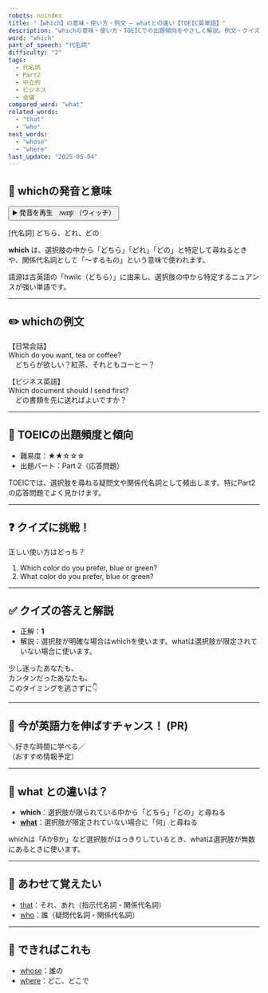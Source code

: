 ```yaml
---
robots: noindex
title: "【which】の意味・使い方・例文 ― whatとの違い【TOEIC英単語】"
description: "whichの意味・使い方・TOEICでの出題傾向をやさしく解説。例文・クイズ付きでwhatとの違いもわかりやすく学べます。"
word: "which"
part_of_speech: "代名詞"
difficulty: "2"
tags:
  - 代名詞
  - Part2
  - 中立的
  - ビジネス
  - 会議
compared_word: "what"
related_words:
  - "that"
  - "who"
next_words:
  - "whose"
  - "where"
last_update: "2025-05-04"
---
```


## 🔰 whichの発音と意味

<button class="play-audio" onclick="playTTS('which')">
  <span class="play-audio-main">
    ▶️ 発音を再生　/wɪtʃ/
  </span>
  <span class="play-audio-sub">
    （ウィッチ）
  </span>
</button>

[代名詞] どちら、どれ、どの

**which** は、選択肢の中から「どちら」「どれ」「どの」と特定して尋ねるときや、関係代名詞として「～するもの」という意味で使われます。

語源は古英語の「hwilc（どちら）」に由来し、選択肢の中から特定するニュアンスが強い単語です。

---

## ✏️ whichの例文

【日常会話】  
Which do you want, tea or coffee?  
　どちらが欲しい？紅茶、それともコーヒー？

【ビジネス英語】  
Which document should I send first?  
　どの書類を先に送ればよいですか？

---

## 🎯 TOEICの出題頻度と傾向

- 難易度：★★☆☆☆
- 出題パート：Part 2（応答問題）

TOEICでは、選択肢を尋ねる疑問文や関係代名詞として頻出します。特にPart2の応答問題でよく見かけます。

---

## ❓ クイズに挑戦！

正しい使い方はどっち？

1. Which color do you prefer, blue or green?  
2. What color do you prefer, blue or green?

---

## ✅ クイズの答えと解説

- 正解：**1**
- 解説：選択肢が明確な場合はwhichを使います。whatは選択肢が限定されていない場合に使います。

少し迷ったあなたも、  
カンタンだったあなたも、  
このタイミングを逃さずに👇️

---

## 🚀 今が英語力を伸ばすチャンス！ (PR)

<div class="info-center">
＼好きな時間に学べる／<br>  
（おすすめ情報予定）
</div>

---

## 🤔  what との違いは？

- **which**：選択肢が限られている中から「どちら」「どの」と尋ねる
- **[what](/word/what/)**：選択肢が限定されていない場合に「何」と尋ねる

whichは「AかBか」など選択肢がはっきりしているとき、whatは選択肢が無数にあるときに使います。

---

## 🧩 あわせて覚えたい

- [that](/word/that/)：それ、あれ（指示代名詞・関係代名詞）
- [who](/word/who/)：誰（疑問代名詞・関係代名詞）

---

## 📖 できればこれも

- [whose](/word/whose/)：誰の
- [where](/word/where/)：どこ、どこで

<!-- cvid: aid09_bid36 -->
